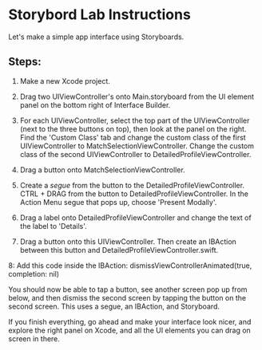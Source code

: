 Storybord Lab Instructions
=================
Let's make a simple app interface using Storyboards.

Steps:
------
1. Make a new Xcode project.

2. Drag two UIViewController's onto Main.storyboard from the UI element panel on the bottom right of Interface Builder.

3. For each UIViewController, select the top part of the UIViewController (next to the three buttons on top), then look at the panel on the right. Find the 'Custom Class' tab and change the custom class of the first UIViewController to MatchSelectionViewController. Change the custom class of the second UIViewController to DetailedProfileViewController.

4. Drag a button onto MatchSelectionViewController.

5. Create a _segue_ from the button to the DetailedProfileViewController. CTRL + DRAG from the button to DetailedProfileViewController. In the Action Menu segue that pops up, choose 'Present Modally'.

6. Drag a label onto DetailedProfileViewController and change the text of the label to 'Details'.

7. Drag a button onto this UIViewController. Then create an IBAction between this button and DetailedProfileViewController.swift.

8: Add this code inside the IBAction:
dismissViewControllerAnimated(true, completion: nil)

You should now be able to tap a button, see another screen pop up from below, and then dismiss the second screen by tapping the button on the second screen. This uses a segue, an IBAction, and Storyboard.

If you finish everything, go ahead and make your interface look nicer, and explore the right panel on Xcode, and all the UI elements you can drag on screen in there. 
